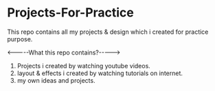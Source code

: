 # Projects-For-Practice

This repo contains all my projects & design which i created for practice purpose.

<-----What this repo contains?----->

1.  Projects i created by watching youtube videos.
2.  layout & effects i created by watching tutorials on internet.
3.  my own ideas and projects.
